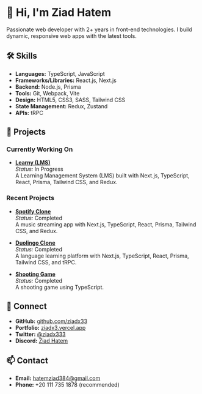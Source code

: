 # 👋 Hi, I'm Ziad Hatem
 
Passionate web developer with 2+ years in front-end technologies. I build dynamic, responsive web apps with the latest tools.
 
## 🛠 Skills

- **Languages:** TypeScript, JavaScript
- **Frameworks/Libraries:** React.js, Next.js
- **Backend:** Node.js, Prisma
- **Tools:** Git, Webpack, Vite
- **Design:** HTML5, CSS3, SASS, Tailwind CSS
- **State Management:** Redux, Zustand
- **APIs:** tRPC

## 🌟 Projects

### Currently Working On

- **[Learny (LMS)](#)**  
  _Status:_ In Progress <br />
  A Learning Management System (LMS) built with Next.js, TypeScript, React, Prisma, Tailwind CSS, and Redux.

### Recent Projects

- **[Spotify Clone](https://spotify-clone-redesigned.vercel.app)**  
  _Status:_ Completed <br />
  A music streaming app with Next.js, TypeScript, React, Prisma, Tailwind CSS, and Redux.

- **[Duolingo Clone](https://duolingo-clone-ziad.vercel.app)**  
  _Status:_ Completed  
  A language learning platform with Next.js, TypeScript, React, Prisma, Tailwind CSS, and tRPC.

- **[Shooting Game](https://shooting-game-zeta.vercel.app)**  
  _Status:_ Completed  
  A shooting game using TypeScript.

## 🔗 Connect

- **GitHub:** [github.com/ziadx33](https://github.com/ziadx33)
- **Portfolio:** [ziadx3.vercel.app](https://ziadx3.vercel.app)
- **Twitter:** [@ziadx333](https://x.com/ziadx333)
- **Discord:** [Ziad Hatem](https://discord.com/users/1191481986032861287)

## 📫 Contact

- **Email:** [hatemziad384@gmail.com](mailto:hatemziad384@gmail.com)
- **Phone:** +20 111 735 1878 (recommended)
